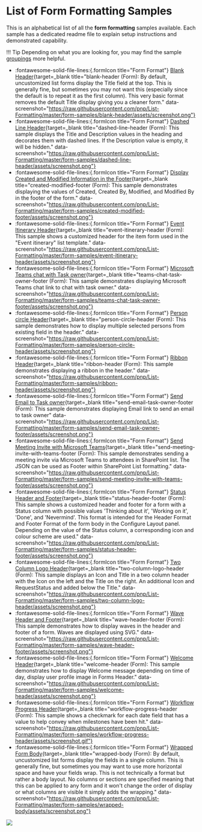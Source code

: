 # List of Form Formatting Samples

This is an alphabetical list of all the **form formatting** samples available. Each sample has a dedicated readme file to explain setup instructions and demonstrated capability.

!!! Tip
    Depending on what you are looking for, you may find the sample [groupings](./groupings/operator.md) more helpful.

- :fontawesome-solid-file-lines:{.formIcon title="Form Format"} [Blank Header](https://github.com/pnp/List-Formatting/tree/master/form-samples/blank-header){target=_blank title="blank-header (Form): By default, uncustomized list forms display the Title field at the top. This is generally fine, but sometimes you may not want this (especially since the default is to repeat it as the first column). This very basic format removes the default Title display giving you a cleaner form." data-screenshot="https://raw.githubusercontent.com/pnp/List-Formatting/master/form-samples/blank-header/assets/screenshot.png"}
- :fontawesome-solid-file-lines:{.formIcon title="Form Format"} [Dashed Line Header](https://github.com/pnp/List-Formatting/tree/master/form-samples/dashed-line-header){target=_blank title="dashed-line-header (Form): This sample displays the Title and Description values in the heading and decorates them with dashed lines. If the Description value is empty, it will be hidden." data-screenshot="https://raw.githubusercontent.com/pnp/List-Formatting/master/form-samples/dashed-line-header/assets/screenshot.png"}
- :fontawesome-solid-file-lines:{.formIcon title="Form Format"} [Display Created and Modified Information in the Footer](https://github.com/pnp/List-Formatting/tree/master/form-samples/created-modified-footer){target=_blank title="created-modified-footer (Form): This sample demonstrates displaying the values of Created, Created By, Modified, and Modified By in the footer of the form." data-screenshot="https://raw.githubusercontent.com/pnp/List-Formatting/master/form-samples/created-modified-footer/assets/screenshot.png"}
- :fontawesome-solid-file-lines:{.formIcon title="Form Format"} [Event Itinerary Header](https://github.com/pnp/List-Formatting/tree/master/form-samples/event-itinerary-header){target=_blank title="event-itinerary-header (Form): This sample shows a customized header for the item form used in the "Event itinerary" list template." data-screenshot="https://raw.githubusercontent.com/pnp/List-Formatting/master/form-samples/event-itinerary-header/assets/screenshot.png"}
- :fontawesome-solid-file-lines:{.formIcon title="Form Format"} [Microsoft Teams chat with Task owner](https://github.com/pnp/List-Formatting/tree/master/form-samples/teams-chat-task-owner-footer){target=_blank title="teams-chat-task-owner-footer (Form): This sample demonstrates displaying Microsoft Teams chat link to chat with task owner." data-screenshot="https://raw.githubusercontent.com/pnp/List-Formatting/master/form-samples/teams-chat-task-owner-footer/assets/screenshot.png"}
- :fontawesome-solid-file-lines:{.formIcon title="Form Format"} [Person circle Header](https://github.com/pnp/List-Formatting/tree/master/form-samples/person-circle-header){target=_blank title="person-circle-header (Form): This sample demonstrates how to display multiple selected persons from existing field in the header." data-screenshot="https://raw.githubusercontent.com/pnp/List-Formatting/master/form-samples/person-circle-header/assets/screenshot.png"}
- :fontawesome-solid-file-lines:{.formIcon title="Form Format"} [Ribbon Header](https://github.com/pnp/List-Formatting/tree/master/form-samples/ribbon-header){target=_blank title="ribbon-header (Form): This sample demonstrates displaying a ribbon in the header." data-screenshot="https://raw.githubusercontent.com/pnp/List-Formatting/master/form-samples/ribbon-header/assets/screenshot.png"}
- :fontawesome-solid-file-lines:{.formIcon title="Form Format"} [Send Email to Task owner](https://github.com/pnp/List-Formatting/tree/master/form-samples/send-email-task-owner-footer){target=_blank title="send-email-task-owner-footer (Form): This sample demonstrates displaying Email link to send an email to task owner" data-screenshot="https://raw.githubusercontent.com/pnp/List-Formatting/master/form-samples/send-email-task-owner-footer/assets/screenshot.png"}
- :fontawesome-solid-file-lines:{.formIcon title="Form Format"} [Send Meeting Invite with Microsoft Teams](https://github.com/pnp/List-Formatting/tree/master/form-samples/send-meeting-invite-with-teams-footer){target=_blank title="send-meeting-invite-with-teams-footer (Form): This sample demonstrates sending a meeting invite via Microsoft Teams to attendees in SharePoint list. The JSON can be used as Footer within SharePoint List formatting." data-screenshot="https://raw.githubusercontent.com/pnp/List-Formatting/master/form-samples/send-meeting-invite-with-teams-footer/assets/screenshot.png"}
- :fontawesome-solid-file-lines:{.formIcon title="Form Format"} [Status Header and Footer](https://github.com/pnp/List-Formatting/tree/master/form-samples/status-header-footer){target=_blank title="status-header-footer (Form): This sample shows a customized header and footer for a form with a Status column with possible values 'Thinking about it', 'Working on it', 'Done', and 'Nevermind'. This format is intended for the Header Format and Footer Format of the form body in the Configure Layout panel. Depending on the value of the Status column, a corresponding icon and colour scheme are used." data-screenshot="https://raw.githubusercontent.com/pnp/List-Formatting/master/form-samples/status-header-footer/assets/screenshot.png"}
- :fontawesome-solid-file-lines:{.formIcon title="Form Format"} [Two Column Logo Header](https://github.com/pnp/List-Formatting/tree/master/form-samples/two-column-logo-header){target=_blank title="two-column-logo-header (Form): This sample displays an Icon and Title in a two column header with the Icon on the left and the Title on the right. An additional Icon and RequestStatus and added below the Title." data-screenshot="https://raw.githubusercontent.com/pnp/List-Formatting/master/form-samples/two-column-logo-header/assets/screenshot.png"}
- :fontawesome-solid-file-lines:{.formIcon title="Form Format"} [Wave Header and Footer](https://github.com/pnp/List-Formatting/tree/master/form-samples/wave-header-footer){target=_blank title="wave-header-footer (Form): This sample demonstrates how to display waves in the header and footer of a form. Waves are displayed using SVG." data-screenshot="https://raw.githubusercontent.com/pnp/List-Formatting/master/form-samples/wave-header-footer/assets/screenshot.png"}
- :fontawesome-solid-file-lines:{.formIcon title="Form Format"} [Welcome Header](https://github.com/pnp/List-Formatting/tree/master/form-samples/welcome-header){target=_blank title="welcome-header (Form): This sample demonstrates how to display Welcome message depending on time of day, display user profile image in Forms Header." data-screenshot="https://raw.githubusercontent.com/pnp/List-Formatting/master/form-samples/welcome-header/assets/screenshot.png"}
- :fontawesome-solid-file-lines:{.formIcon title="Form Format"} [Workflow Progress Header](https://github.com/pnp/List-Formatting/tree/master/form-samples/workflow-progress-header){target=_blank title="workflow-progress-header (Form): This sample shows a checkmark for each date field that has a value to help convey when milestones have been hit." data-screenshot="https://raw.githubusercontent.com/pnp/List-Formatting/master/form-samples/workflow-progress-header/assets/screenshot.gif"}
- :fontawesome-solid-file-lines:{.formIcon title="Form Format"} [Wrapped Form Body](https://github.com/pnp/List-Formatting/tree/master/form-samples/wrapped-body){target=_blank title="wrapped-body (Form): By default, uncustomized list forms display the fields in a single column. This is generally fine, but sometimes you may want to use more horizontal space and have your fields wrap. This is not technically a format but rather a body layout. No columns or sections are specified meaning that this can be applied to any form and it won't change the order of display or what columns are visible it simply adds the wrapping." data-screenshot="https://raw.githubusercontent.com/pnp/List-Formatting/master/form-samples/wrapped-body/assets/screenshot.png"}
<img src="https://pnptelemetry.azurewebsites.net/list-formatting/docs/groupings/formsamples" />